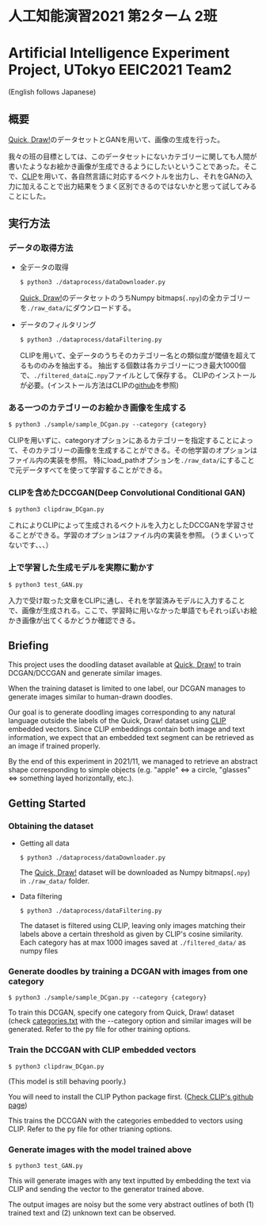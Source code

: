 # 人工知能演習2021 第2ターム 2班
# Artificial Intelligence Experiment Project, UTokyo EEIC2021 Team2
(English follows Japanese)

## 概要

[Quick, Draw!](https://quickdraw.withgoogle.com/)のデータセットとGANを用いて、画像の生成を行った。

我々の班の目標としては、このデータセットにないカテゴリーに関しても人間が書いたようなお絵かき画像が生成できるようにしたいということであった。そこで、[CLIP](https://openai.com/blog/clip/)を用いて、各自然言語に対応するベクトルを出力し、それをGANの入力に加えることで出力結果をうまく区別できるのではないかと思って試してみることにした。

## 実行方法
### データの取得方法

- 全データの取得
    ```
    $ python3 ./dataprocess/dataDownloader.py
    ```
    [Quick, Draw!](https://github.com/googlecreativelab/quickdraw-dataset)のデータセットのうちNumpy bitmaps(```.npy```)の全カテゴリーを```./raw_data/```にダウンロードする。

- データのフィルタリング
    ```
    $ python3 ./dataprocess/dataFiltering.py
    ```
    CLIPを用いて、全データのうちそのカテゴリー名との類似度が閾値を超えてるもののみを抽出する。
抽出する個数は各カテゴリーにつき最大1000個で、```./filtered_data```に```.npy```ファイルとして保存する。
CLIPのインストールが必要。(インストール方法はCLIPの[github](https://github.com/openai/CLIP)を参照)


### ある一つのカテゴリーのお絵かき画像を生成する
```
$ python3 ./sample/sample_DCgan.py --category {category}
```
CLIPを用いずに、categoryオプションにあるカテゴリーを指定することによって、そのカテゴリーの画像を生成することができる。その他学習のオプションはファイル内の実装を参照。
特にload_pathオプションを```./raw_data/```にすることで元データすべてを使って学習することができる。

### CLIPを含めたDCCGAN(Deep Convolutional Conditional GAN)
```
$ python3 clipdraw_DCgan.py
```
これによりCLIPによって生成されるベクトルを入力としたDCCGANを学習させることができる。学習のオプションはファイル内の実装を参照。
(うまくいってないです、、、）

### 上で学習した生成モデルを実際に動かす
```
$ python3 test_GAN.py
```
入力で受け取った文章をCLIPに通し、それを学習済みモデルに入力することで、画像が生成される。ここで、学習時に用いなかった単語でもそれっぽいお絵かき画像が出てくるかどうか確認できる。


## Briefing

This project uses the doodling dataset available at [Quick, Draw!](https://quickdraw.withgoogle.com/) to train DCGAN/DCCGAN and generate similar images.

When the training dataset is limited to one label, our DCGAN manages to generate images similar to human-drawn doodles.

Our goal is to generate doodling images corresponding to any natural language outside the labels of the Quick, Draw! dataset using [CLIP](https://openai.com/blog/clip/) embedded vectors. Since CLIP embeddings contain both image and text information, we expect that an embedded text segment can be retrieved as an image if trained properly. 

By the end of this experiment in 2021/11, we managed to retrieve an abstract shape corresponding to simple objects (e.g. "apple" <=> a circle, "glasses" <=> something layed horizontally, etc.).


## Getting Started
### Obtaining the dataset

- Getting all data
    ```
    $ python3 ./dataprocess/dataDownloader.py
    ```
    The [Quick, Draw!](https://github.com/googlecreativelab/quickdraw-dataset) dataset will be downloaded as Numpy bitmaps(```.npy```) in ```./raw_data/``` folder.

- Data filtering
    ```
    $ python3 ./dataprocess/dataFiltering.py
    ```
    The dataset is filtered using CLIP, leaving only images matching their labels above a certain threshold as given by CLIP's cosine similarity.
    Each category has at max 1000 images saved at ```./filtered_data/``` as numpy files


### Generate doodles by training a DCGAN with images from one category
```
$ python3 ./sample/sample_DCgan.py --category {category}
```
To train this DCGAN, specify one category from Quick, Draw! dataset (check [categories.txt](https://github.com/harusaku/eeicAI2021_2/blob/main/categories.txt) with the --category option and similar images will be generated. Refer to the py file for other training options.

### Train the DCCGAN with CLIP embedded vectors
```
$ python3 clipdraw_DCgan.py
```
(This model is still behaving poorly.)

You will need to install the CLIP Python package first. ([Check CLIP's github page](https://github.com/openai/CLIP))

This trains the DCCGAN with the categories embedded to vectors using CLIP. Refer to the py file for other trianing options.

### Generate images with the model trained above
```
$ python3 test_GAN.py
```
This will generate images with any text inputted by embedding the text via CLIP and sending the vector to the generator trained above.

The output images are noisy but the some very abstract outlines of both (1) trained text and (2) unknown text can be observed.
